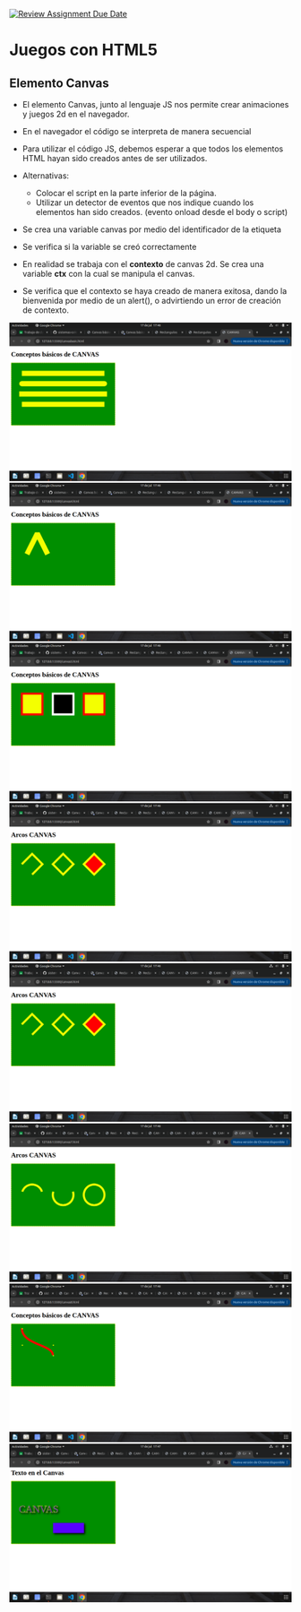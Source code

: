 [![Review Assignment Due Date](https://classroom.github.com/assets/deadline-readme-button-22041afd0340ce965d47ae6ef1cefeee28c7c493a6346c4f15d667ab976d596c.svg)](https://classroom.github.com/a/ccSaeeCJ)
# Juegos con HTML5

## Elemento Canvas

- El elemento Canvas, junto al lenguaje JS nos permite crear animaciones y juegos 2d en el navegador.

- En el navegador el código se interpreta de manera secuencial

- Para utilizar el código JS, debemos esperar a que todos los elementos HTML hayan sido creados antes de ser utilizados.

- Alternativas:
    - Colocar el script en la parte inferior de la página.
    - Utilizar un detector de eventos que nos indique cuando los elementos han sido creados. (evento onload desde el body o script)

- Se crea una variable canvas por medio del identificador de la etiqueta
- Se verifica si la variable se creó correctamente
- En realidad se trabaja con el **contexto** de canvas 2d. Se crea una variable **ctx** con la cual se manipula el canvas.
- Se verifica que el contexto se haya creado de manera exitosa, dando la bienvenida por medio de un alert(), o advirtiendo un error de creación de contexto.

![capture](img/1.png "1")
![capture](img/2.png "2")
![capture](img/3.png "3")
![capture](img/4.png "4")
![capture](img/5.png "5")
![capture](img/6.png "6")
![capture](img/7.png "7")
![capture](img/8.png "8")